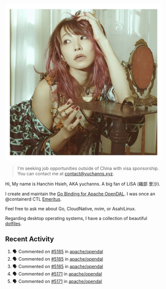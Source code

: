 <p align="center">
  <img src="./assets/LiSA2.webp" width=550 />
</p>

> I'm seeking job opportunities outside of China with visa sponsorship. You can contact me at contact@yuchanns.xyz.

Hi, My name is Hanchin Hsieh, AKA yuchanns. A big fan of LiSA (織部 里沙).

I create and maintain the [Go Binding for Apache OpenDAL](https://github.com/apache/opendal/tree/main/bindings/go). I was once an @containerd CTL [Emeritus](https://github.com/containerd/nerdctl/pull/3067).

Feel free to ask me about Go, CloudNative, nvim, or AsahiLinux.

Regarding desktop operating systems, I have a collection of beautiful [dotfiles](https://github.com/yuchanns/dotfiles).

## Recent Activity

<!--START_SECTION:activity-->
1. 🗣 Commented on [#5185](https://github.com/apache/opendal/pull/5185#issuecomment-2415605584) in [apache/opendal](https://github.com/apache/opendal)
2. 🗣 Commented on [#5185](https://github.com/apache/opendal/pull/5185#issuecomment-2415598942) in [apache/opendal](https://github.com/apache/opendal)
3. 🗣 Commented on [#5185](https://github.com/apache/opendal/pull/5185#issuecomment-2415586307) in [apache/opendal](https://github.com/apache/opendal)
4. 🗣 Commented on [#5171](https://github.com/apache/opendal/pull/5171#issuecomment-2410533038) in [apache/opendal](https://github.com/apache/opendal)
5. 🗣 Commented on [#5171](https://github.com/apache/opendal/pull/5171#issuecomment-2410375027) in [apache/opendal](https://github.com/apache/opendal)
<!--END_SECTION:activity-->

